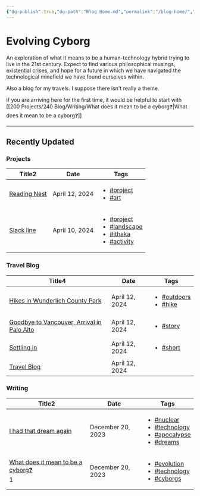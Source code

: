 ```yaml
---
{"dg-publish":true,"dg-path":"Blog Home.md","permalink":"/blog-home/","tags":["gardenEntry"]}
---
```


# Evolving Cyborg

An exploration of what it means to be a human-technology hybrid trying to live in the 21st century. Expect to find various philosophical musings, existential crises, and hope for a future in which we have navigated the technological minefield we have found ourselves within.

Also a blog for my travels. I suppose there isn't really a theme.

If you are arriving here for the first time, it would be helpful to start with [[200 Projects/240 Blog/Writing/What does it mean to be a cyborg❓\|What does it mean to be a cyborg❓]] 

---

## Recently Updated
<h3><span>Projects</span></h3><div><table class="dataview table-view-table"><thead class="table-view-thead"><tr class="table-view-tr-header"><th class="table-view-th"><span>Title</span><span class="dataview small-text">2</span></th><th class="table-view-th"><span>Date</span></th><th class="table-view-th"><span>Tags</span></th></tr></thead><tbody class="table-view-tbody"><tr><td><span><a data-tooltip-position="top" aria-label="200 Projects/240 Blog/Projects/Reading Nest.md" data-href="200 Projects/240 Blog/Projects/Reading Nest.md" href="200 Projects/240 Blog/Projects/Reading Nest.md" class="internal-link" target="_blank" rel="noopener">Reading Nest</a></span></td><td>April 12, 2024</td><td><ul class="dataview dataview-ul dataview-result-list-ul"><li class="dataview-result-list-li"><span><a href="#project" class="tag" target="_blank" rel="noopener">#project</a></span></li><li class="dataview-result-list-li"><span><a href="#art" class="tag" target="_blank" rel="noopener">#art</a></span></li></ul></td></tr><tr><td><span><a data-tooltip-position="top" aria-label="200 Projects/240 Blog/Projects/Slack line.md" data-href="200 Projects/240 Blog/Projects/Slack line.md" href="200 Projects/240 Blog/Projects/Slack line.md" class="internal-link" target="_blank" rel="noopener">Slack line</a></span></td><td>April 10, 2024</td><td><ul class="dataview dataview-ul dataview-result-list-ul"><li class="dataview-result-list-li"><span><a href="#project" class="tag" target="_blank" rel="noopener">#project</a></span></li><li class="dataview-result-list-li"><span><a href="#landscape" class="tag" target="_blank" rel="noopener">#landscape</a></span></li><li class="dataview-result-list-li"><span><a href="#ithaka" class="tag" target="_blank" rel="noopener">#ithaka</a></span></li><li class="dataview-result-list-li"><span><a href="#activity" class="tag" target="_blank" rel="noopener">#activity</a></span></li></ul></td></tr></tbody></table></div><h3><span>Travel Blog</span></h3><div><table class="dataview table-view-table"><thead class="table-view-thead"><tr class="table-view-tr-header"><th class="table-view-th"><span>Title</span><span class="dataview small-text">4</span></th><th class="table-view-th"><span>Date</span></th><th class="table-view-th"><span>Tags</span></th></tr></thead><tbody class="table-view-tbody"><tr><td><span><a data-tooltip-position="top" aria-label="200 Projects/240 Blog/Travel Blog/Hikes in Wunderlich County Park.md" data-href="200 Projects/240 Blog/Travel Blog/Hikes in Wunderlich County Park.md" href="200 Projects/240 Blog/Travel Blog/Hikes in Wunderlich County Park.md" class="internal-link" target="_blank" rel="noopener">Hikes in Wunderlich County Park</a></span></td><td>April 12, 2024</td><td><ul class="dataview dataview-ul dataview-result-list-ul"><li class="dataview-result-list-li"><span><a href="#outdoors" class="tag" target="_blank" rel="noopener">#outdoors</a></span></li><li class="dataview-result-list-li"><span><a href="#hike" class="tag" target="_blank" rel="noopener">#hike</a></span></li></ul></td></tr><tr><td><span><a data-tooltip-position="top" aria-label="200 Projects/240 Blog/Travel Blog/Goodbye to Vancouver, Arrival in Palo Alto.md" data-href="200 Projects/240 Blog/Travel Blog/Goodbye to Vancouver, Arrival in Palo Alto.md" href="200 Projects/240 Blog/Travel Blog/Goodbye to Vancouver, Arrival in Palo Alto.md" class="internal-link" target="_blank" rel="noopener">Goodbye to Vancouver, Arrival in Palo Alto</a></span></td><td>April 12, 2024</td><td><ul class="dataview dataview-ul dataview-result-list-ul"><li class="dataview-result-list-li"><span><a href="#story" class="tag" target="_blank" rel="noopener">#story</a></span></li></ul></td></tr><tr><td><span><a data-tooltip-position="top" aria-label="200 Projects/240 Blog/Travel Blog/Settling in.md" data-href="200 Projects/240 Blog/Travel Blog/Settling in.md" href="200 Projects/240 Blog/Travel Blog/Settling in.md" class="internal-link" target="_blank" rel="noopener">Settling in</a></span></td><td>April 12, 2024</td><td><ul class="dataview dataview-ul dataview-result-list-ul"><li class="dataview-result-list-li"><span><a href="#short" class="tag" target="_blank" rel="noopener">#short</a></span></li></ul></td></tr><tr><td><span><a data-tooltip-position="top" aria-label="200 Projects/240 Blog/Travel Blog/Travel Blog.md" data-href="200 Projects/240 Blog/Travel Blog/Travel Blog.md" href="200 Projects/240 Blog/Travel Blog/Travel Blog.md" class="internal-link" target="_blank" rel="noopener">Travel Blog</a></span></td><td>April 12, 2024</td><td><ul class="dataview dataview-ul dataview-result-list-ul"></ul></td></tr></tbody></table></div><h3><span>Writing</span></h3><div><table class="dataview table-view-table"><thead class="table-view-thead"><tr class="table-view-tr-header"><th class="table-view-th"><span>Title</span><span class="dataview small-text">2</span></th><th class="table-view-th"><span>Date</span></th><th class="table-view-th"><span>Tags</span></th></tr></thead><tbody class="table-view-tbody"><tr><td><span><a data-tooltip-position="top" aria-label="200 Projects/240 Blog/Writing/I had that dream again.md" data-href="200 Projects/240 Blog/Writing/I had that dream again.md" href="200 Projects/240 Blog/Writing/I had that dream again.md" class="internal-link" target="_blank" rel="noopener">I had that dream again</a></span></td><td>December 20, 2023</td><td><ul class="dataview dataview-ul dataview-result-list-ul"><li class="dataview-result-list-li"><span><a href="#nuclear" class="tag" target="_blank" rel="noopener">#nuclear</a></span></li><li class="dataview-result-list-li"><span><a href="#technology" class="tag" target="_blank" rel="noopener">#technology</a></span></li><li class="dataview-result-list-li"><span><a href="#apocalypse" class="tag" target="_blank" rel="noopener">#apocalypse</a></span></li><li class="dataview-result-list-li"><span><a href="#dreams" class="tag" target="_blank" rel="noopener">#dreams</a></span></li></ul></td></tr><tr><td><span><a data-tooltip-position="top" aria-label="200 Projects/240 Blog/Writing/What does it mean to be a cyborg❓.md" data-href="200 Projects/240 Blog/Writing/What does it mean to be a cyborg❓.md" href="200 Projects/240 Blog/Writing/What does it mean to be a cyborg❓.md" class="internal-link" target="_blank" rel="noopener">What does it mean to be a cyborg❓</a><div class="snw-reference snw-link snw-link-preview" data-snw-type="link" data-snw-reallink="What does it mean to be a cyborg❓" data-snw-key="200 Projects/240 Blog/Writing/What does it mean to be a cyborg❓" data-snw-filepath="200 Projects/240 Blog/Writing/What does it mean to be a cyborg❓" snw-data-line-number="10" aria-expanded="false">1</div></span></td><td>December 20, 2023</td><td><ul class="dataview dataview-ul dataview-result-list-ul"><li class="dataview-result-list-li"><span><a href="#evolution" class="tag" target="_blank" rel="noopener">#evolution</a></span></li><li class="dataview-result-list-li"><span><a href="#technology" class="tag" target="_blank" rel="noopener">#technology</a></span></li><li class="dataview-result-list-li"><span><a href="#cyborgs" class="tag" target="_blank" rel="noopener">#cyborgs</a></span></li></ul></td></tr></tbody></table></div>


